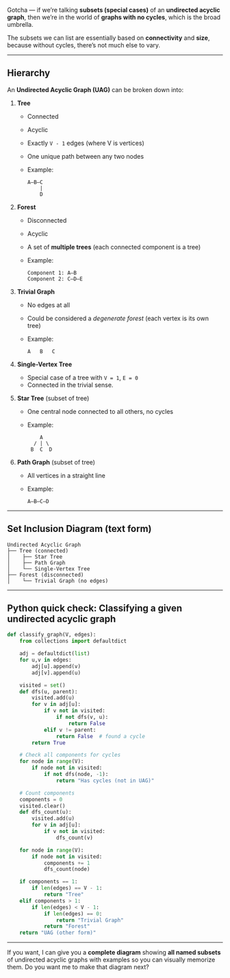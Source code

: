 Gotcha — if we’re talking **subsets (special cases)** of an **undirected acyclic graph**, then we’re in the world of **graphs with no cycles**, which is the broad umbrella.

The subsets we can list are essentially based on **connectivity** and **size**, because without cycles, there’s not much else to vary.

---

## **Hierarchy**

An **Undirected Acyclic Graph (UAG)** can be broken down into:

1. **Tree**

   * Connected
   * Acyclic
   * Exactly `V - 1` edges (where V is vertices)
   * One unique path between any two nodes
   * Example:

     ```
     A—B—C
         |
         D
     ```

2. **Forest**

   * Disconnected
   * Acyclic
   * A set of **multiple trees** (each connected component is a tree)
   * Example:

     ```
     Component 1: A—B
     Component 2: C—D—E
     ```

3. **Trivial Graph**

   * No edges at all
   * Could be considered a *degenerate forest* (each vertex is its own tree)
   * Example:

     ```
     A   B   C
     ```

4. **Single-Vertex Tree**

   * Special case of a tree with `V = 1`, `E = 0`
   * Connected in the trivial sense.

5. **Star Tree** (subset of tree)

   * One central node connected to all others, no cycles
   * Example:

     ```
         A
       / | \
      B  C  D
     ```

6. **Path Graph** (subset of tree)

   * All vertices in a straight line
   * Example:

     ```
     A—B—C—D
     ```

---

## **Set Inclusion Diagram** (text form)

```
Undirected Acyclic Graph
├── Tree (connected)
│    ├── Star Tree
│    ├── Path Graph
│    └── Single-Vertex Tree
├── Forest (disconnected)
│    └── Trivial Graph (no edges)
```

---

## **Python quick check**: Classifying a given undirected acyclic graph

```python
def classify_graph(V, edges):
    from collections import defaultdict

    adj = defaultdict(list)
    for u,v in edges:
        adj[u].append(v)
        adj[v].append(u)

    visited = set()
    def dfs(u, parent):
        visited.add(u)
        for v in adj[u]:
            if v not in visited:
                if not dfs(v, u):
                    return False
            elif v != parent:
                return False  # found a cycle
        return True

    # Check all components for cycles
    for node in range(V):
        if node not in visited:
            if not dfs(node, -1):
                return "Has cycles (not in UAG)"

    # Count components
    components = 0
    visited.clear()
    def dfs_count(u):
        visited.add(u)
        for v in adj[u]:
            if v not in visited:
                dfs_count(v)

    for node in range(V):
        if node not in visited:
            components += 1
            dfs_count(node)

    if components == 1:
        if len(edges) == V - 1:
            return "Tree"
    elif components > 1:
        if len(edges) < V - 1:
            if len(edges) == 0:
                return "Trivial Graph"
            return "Forest"
    return "UAG (other form)"
```

---

If you want, I can give you a **complete diagram** showing **all named subsets** of undirected acyclic graphs with examples so you can visually memorize them.
Do you want me to make that diagram next?
